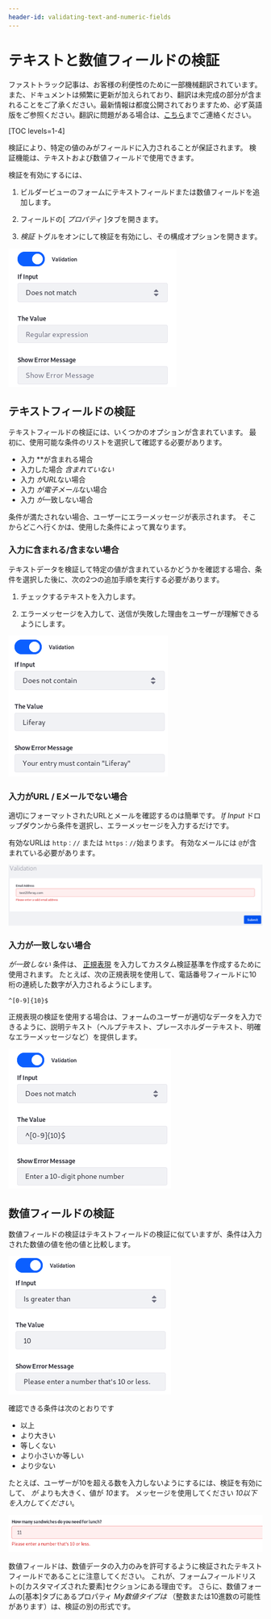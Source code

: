 ```yaml
---
header-id: validating-text-and-numeric-fields
---
```


# テキストと数値フィールドの検証

<p class="alert alert-info"><span class="wysiwyg-color-blue120">ファストトラック記事は、お客様の利便性のために一部機械翻訳されています。また、ドキュメントは頻繁に更新が加えられており、翻訳は未完成の部分が含まれることをご了承ください。最新情報は都度公開されておりますため、必ず英語版をご参照ください。翻訳に問題がある場合は、<a href="mailto:support-content-jp@liferay.com">こちら</a>までご連絡ください。</span></p>

[TOC levels=1-4]

検証により、特定の値のみがフィールドに入力されることが保証されます。 検証機能は、テキストおよび数値フィールドで使用できます。

検証を有効にするには、

1.  ビルダービューのフォームにテキストフィールドまたは数値フィールドを追加します。

2.  フィールドの[ *プロパティ* ]タブを開きます。

3.  *検証* トグルをオンにして検証を有効にし、その構成オプションを開きます。

![図1：データを検証して、有用な情報のみを収集していることを確認します。](../../images/forms-text-validation.png)

## テキストフィールドの検証

テキストフィールドの検証には、いくつかのオプションが含まれています。 最初に、使用可能な条件のリストを選択して確認する必要があります。

  - 入力 **が含まれる場合
  - 入力した場合 *含まれていない*
  - 入力 *がURL*ない場合
  - 入力 *が電子メール*ない場合
  - 入力 *が*一致しない場合

条件が満たされない場合、ユーザーにエラーメッセージが表示されます。 そこからどこへ行くかは、使用した条件によって異なります。

### 入力に含まれる/含まない場合

テキストデータを検証して特定の値が含まれているかどうかを確認する場合、条件を選択した後に、次の2つの追加手順を実行する必要があります。

1.  チェックするテキストを入力します。

2.  エラーメッセージを入力して、送信が失敗した理由をユーザーが理解できるようにします。

![図2：* Liferay *がフィールドの値の一部でない場合、エラーメッセージが表示されます。](../../images/forms-text-val-contains.png)

### 入力がURL / Eメールでない場合

適切にフォーマットされたURLとメールを確認するのは簡単です。 *If Input* ドロップダウンから条件を選択し、エラーメッセージを入力するだけです。

有効なURLは `http：//` または `https：//`始まります。 有効なメールには `@`が含まれている必要があります。

![図3：テキストフィールドの検証を使用して、ユーザーが有効なメールアドレスまたはURLを入力していることを確認します。](../../images/forms-text-val-email.png)

### 入力が一致しない場合

*が一致しない* 条件は、 [正規表現](https://en.wikipedia.org/wiki/Regular_expression) を入力してカスタム検証基準を作成するために使用されます。 たとえば、次の正規表現を使用して、電話番号フィールドに10桁の連続した数字が入力されるようにします。

    ^[0-9]{10}$

正規表現の検証を使用する場合は、フォームのユーザーが適切なデータを入力できるように、説明テキスト（ヘルプテキスト、プレースホルダーテキスト、明確なエラーメッセージなど）を提供します。

![図4：正規表現のテキスト検証は、無数の可能性を切り開きます。](../../images/forms-text-val-regex.png)

## 数値フィールドの検証

数値フィールドの検証はテキストフィールドの検証に似ていますが、条件は入力された数値の値を他の値と比較します。

![図5：数値条件は、ユーザーが入力した数値データを制約します。](../../images/forms-numeric-val2.png)

確認できる条件は次のとおりです

  - 以上
  - より大きい
  - 等しくない
  - より小さいか等しい
  - より少ない

たとえば、ユーザーが10を超える数を入力しないようにするには、検証を有効にして、 *が* よりも大きく、値が *10*ます。 メッセージを使用してください *10以下を入力してください*。

![図6：ユーザーが入力した数値データが妥当な範囲内にあることを確認してください。 ランチに11個のサンドイッチは必要ありません。](../../images/forms-numeric-val1.png)

数値フィールドは、数値データの入力のみを許可するように検証されたテキストフィールドであることに注意してください。 これが、フォームフィールドリストの[カスタマイズされた要素]セクションにある理由です。 さらに、数値フォームの[基本]タブにあるプロパティ *My数値タイプは* （整数または10進数の可能性があります）は、検証の別の形式です。
